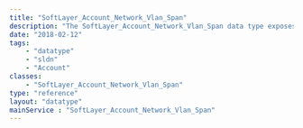 ```yaml
---
title: "SoftLayer_Account_Network_Vlan_Span"
description: "The SoftLayer_Account_Network_Vlan_Span data type exposes the setting which controls the automatic spanning of private VLANs attached to a given customers account. "
date: "2018-02-12"
tags:
    - "datatype"
    - "sldn"
    - "Account"
classes:
    - "SoftLayer_Account_Network_Vlan_Span"
type: "reference"
layout: "datatype"
mainService : "SoftLayer_Account_Network_Vlan_Span"
---
```

